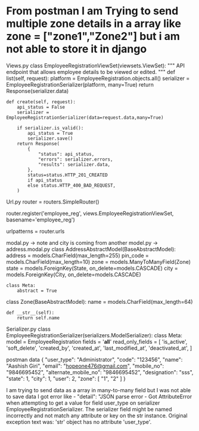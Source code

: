 
# From postman I am Trying to send multiple zone details in a array like zone = ["zone1","Zone2"] but i am not able to store it in django

Views.py
class EmployeeRegistrationViewSet(viewsets.ViewSet):
    """
    API endpoint that allows employee details to be viewed or edited.
    """
    def list(self, request):
        platform = EmployeeRegistration.objects.all()
        serializer = EmployeeRegistrationSerializer(platform, many=True)
        return Response(serializer.data)
    
    def create(self, request):
        api_status = False
        serializer = EmployeeRegistrationSerializer(data=request.data,many=True)

        if serializer.is_valid():
            api_status = True
            serializer.save()
        return Response(
            {
                "status": api_status,
                "errors": serializer.errors,
                "results": serializer.data,
            },
            status=status.HTTP_201_CREATED
            if api_status
            else status.HTTP_400_BAD_REQUEST,
        )

Url.py
router = routers.SimpleRouter()

router.register('employee_reg', views.EmployeeRegistrationViewSet, basename='employee_reg')

urlpatterns = router.urls

modal.py
-> note and city is coming from another model.py -> address.modal.py
class AddressAbstractModel(BaseAbstractModel):
    address = models.CharField(max_length=255)
    pin_code = models.CharField(max_length=10)
    zone = models.ManyToManyField(Zone)
    state = models.ForeignKey(State, on_delete=models.CASCADE)
    city = models.ForeignKey(City, on_delete=models.CASCADE)

    class Meta:
        abstract = True

class Zone(BaseAbstractModel):
    name = models.CharField(max_length=64)

    def __str__(self):
        return self.name

Serializer.py
class EmployeeRegistrationSerializer(serializers.ModelSerializer):
    class Meta:
        model = EmployeeRegistration
        fields = '__all__'
        read_only_fields = [
            'is_active',
            'soft_delete',
            'created_by',
            'created_at',
            'last_modified_at',
            'deactivated_at',
        ]

postman data
{
        "user_type": "Administrator",
        "code": "123456",
        "name": "Aashish Giri",
        "email": "hopeone476@gmail.com",
        "mobile_no": "9846695452",
        "alternate_mobile_no": "9846695452",
        "designation": "sss",
        "state": 1,
        "city": 1,
        "user": 2,
        "zone": [
            "1",
            "2"
        ]
    }

I am trying to send data as a array in many-to-many field but I was not able to save data I got error like - "detail": "JSON parse error - Got AttributeError when attempting to get a value for field user_type on serializer EmployeeRegistrationSerializer.
The serializer field might be named incorrectly and not match any attribute or key on the str instance.
Original exception text was: 'str' object has no attribute 'user_type'.

        